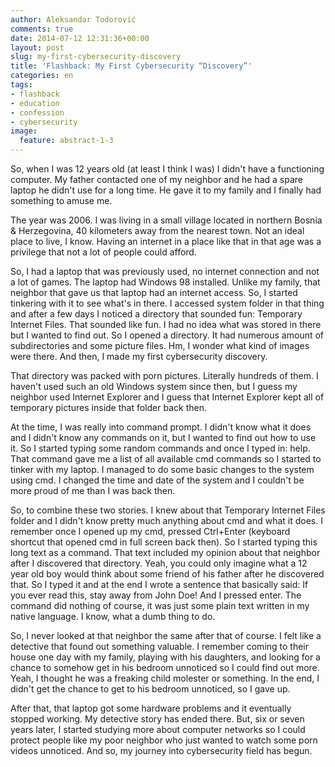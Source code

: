 ```yaml
---
author: Aleksandar Todorović
comments: true
date: 2014-07-12 12:31:36+00:00
layout: post
slug: my-first-cybersecurity-discovery
title: 'Flashback: My First Cybersecurity “Discovery”'
categories: en
tags:
- flashback
- education
- confession
- cybersecurity
image:
  feature: abstract-1-3
---
```


So, when I was 12 years old (at least I think I was) I didn't have a functioning computer. My father contacted one of my neighbor and he had a spare laptop he didn't use for a long time. He gave it to my family and I finally had something to amuse me.

The year was 2006. I was living in a small village located in northern Bosnia & Herzegovina, 40 kilometers away from the nearest town. Not an ideal place to live, I know. Having an internet in a place like that in that age was a privilege that not a lot of people could afford.

So, I had a laptop that was previously used, no internet connection and not a lot of games. The laptop had Windows 98 installed. Unlike my family, that neighbor that gave us that laptop had an internet access. So, I started tinkering with it to see what's in there. I accessed system folder in that thing and after a few days I noticed a directory that sounded fun: Temporary Internet Files. That sounded like fun. I had no idea what was stored in there but I wanted to find out. So I opened a directory. It had numerous amount of subdirectories and some picture files. Hm, I wonder what kind of images were there. And then, I made my first cybersecurity discovery.

That directory was packed with porn pictures. Literally hundreds of them. I haven't used such an old Windows system since then, but I guess my neighbor used Internet Explorer and I guess that Internet Explorer kept all of temporary pictures inside that folder back then.

At the time, I was really into command prompt. I didn't know what it does and I didn't know any commands on it, but I wanted to find out how to use it. So I started typing some random commands and once I typed in: help. That command gave me a list of all available cmd commands so I started to tinker with my laptop. I managed to do some basic changes to the system using cmd. I changed the time and date of the system and I couldn't be more proud of me than I was back then.

So, to combine these two stories. I knew about that Temporary Internet Files folder and I didn't know pretty much anything about cmd and what it does. I remember once I opened up my cmd, pressed Ctrl+Enter (keyboard shortcut that opened cmd in full screen back then). So I started typing this long text as a command. That text included my opinion about that neighbor after I discovered that directory. Yeah, you could only imagine what a 12 year old boy would think about some friend of his father after he discovered that. So I typed it and at the end I wrote a sentence that basically said: If you ever read this, stay away from John Doe! And I pressed enter. The command did nothing of course, it was just some plain text written in my native language. I know, what a dumb thing to do.

So, I never looked at that neighbor the same after that of course. I felt like a detective that found out something valuable. I remember coming to their house one day with my family, playing with his daughters, and looking for a chance to somehow get in his bedroom unnoticed so I could find out more. Yeah, I thought he was a freaking child molester or something. In the end, I didn't get the chance to get to his bedroom unnoticed, so I gave up.

After that, that laptop got some hardware problems and it eventually stopped working. My detective story has ended there. But, six or seven years later, I started studying more about computer networks so I could protect people like my poor neighbor who just wanted to watch some porn videos unnoticed. And so, my journey into cybersecurity field has begun.
